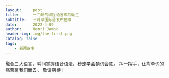 ```yaml
---
layout:     post
title:      一门新的编程语言即将诞生
subtitle:   三叶草国际语发布在即
date:       2022-4-09
author:     Henri Jambo
header-img: img/the-first.png
catalog: false
tags:
    - 新闻故事
---
```



融合三大语言，瞬间掌握语音语法，秒速学会猜词会意。 
挥一挥手，让背单词的痛苦离我们而去。 
敬请期待！
